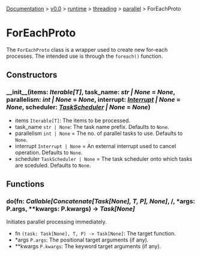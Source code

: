 [Documentation](/docs/documentation.md) >
 [v0.0](/docs/0.0/version.md) >
  [runtime](/docs/0.0/runtime/module.md) >
   [threading](/docs/0.0/runtime/threading/module.md) >
    [parallel](/docs/0.0/runtime/threading/parallel/module.md) >
     ForEachProto

# ForEachProto

The `ForEachProto` class is a wrapper used to create new for-each processes. The intended use is through the `foreach()` function.

## Constructors

### \_\_init\_\_(items: _Iterable[T]_, task_name: _str | None_ = _None_, parallelism: _int | None_ = _None_, interrupt: _[Interrupt](../interrupt.md) | None_ = _None_, scheduler: _[TaskScheduler](../tasks/schedulers/task_scheduler.md) | None_ = _None_)

- items `Iterable[T]`: The items to be processed.
- task_name `str | None`: The task name prefix. Defaults to `None`.
- parallelism `int | None` = The no. of parallel tasks to use. Defaults to `None`.
- interrupt `Interrupt | None` = An external interrupt used to cancel operation. Defaults to `None`.
- scheduler `TaskScheduler | None` = The task scheduler onto which tasks are sceduled. Defaults to `None`.

## Functions

### do(fn: _Callable[Concatenate[Task[None], T, P], None]_, /, *args: P.args, **kwargs: P.kwargs) -> _Task[None]_

Initiates parallel processing immediately.

- fn `(task: Task[None], T, P) -> Task[None]`: The target function.
- *args `P.args`: The positional target arguments (if any).
- **kwargs `P.kwargs`: The keyword target arguments (if any).
